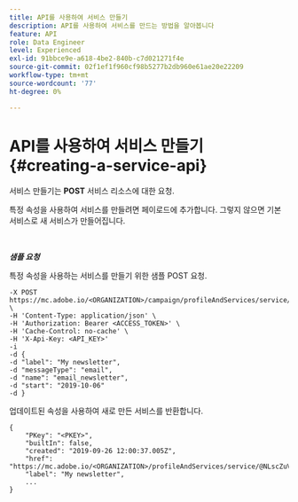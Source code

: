 ```yaml
---
title: API를 사용하여 서비스 만들기
description: API를 사용하여 서비스를 만드는 방법을 알아봅니다
feature: API
role: Data Engineer
level: Experienced
exl-id: 91bbce9e-a618-4be2-840b-c7d021271f4e
source-git-commit: 02f1ef1f960cf98b5277b2db960e61ae20e22209
workflow-type: tm+mt
source-wordcount: '77'
ht-degree: 0%

---
```


# API를 사용하여 서비스 만들기{#creating-a-service-api}

서비스 만들기는 **POST** 서비스 리소스에 대한 요청.

특정 속성을 사용하여 서비스를 만들려면 페이로드에 추가합니다. 그렇지 않으면 기본 서비스로 새 서비스가 만들어집니다.

<br/>

***샘플 요청***

특정 속성을 사용하는 서비스를 만들기 위한 샘플 POST 요청.

```
-X POST https://mc.adobe.io/<ORGANIZATION>/campaign/profileAndServices/service/ \
-H 'Content-Type: application/json' \
-H 'Authorization: Bearer <ACCESS_TOKEN>' \
-H 'Cache-Control: no-cache' \
-H 'X-Api-Key: <API_KEY>'
-i
-d {
-d "label": "My newsletter",
-d "messageType": "email",
-d "name": "email_newsletter",
-d "start": "2019-10-06"
-d }
```

업데이트된 속성을 사용하여 새로 만든 서비스를 반환합니다.

```
{
    "PKey": "<PKEY>",
    "builtIn": false,
    "created": "2019-09-26 12:00:37.005Z",
    "href": "https://mc.adobe.io/<ORGANIZATION>/profileAndServices/service/@NLscZuVHxdVu9rPftvrMWFfR1zRIxQGswSOmGLrK09JTF_iWhB0JCUHEndA_vvy__k9mzOYa5NVkcWDcrK8qGh0wygahX9kRcD44kiWWSEceShn3",
    "label": "My newsletter",
    ...
}
```
